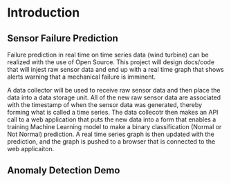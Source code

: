 # Introduction

## Sensor Failure Prediction 
Failure prediction in real time on time series data (wind turbine) can be realized with the use of Open Source. This project will design docs/code that will injest raw sensor data and end up with a real time graph that shows alerts warning that a mechanical failure is imminent.

A data collector will be used to receive raw sensor data and then place the data into a data storage unit. All of the new raw sensor data are associated with the timestamp of when the sensor data was generated, thereby forming what is called a time series. The data collecotr then makes an API call to a web application that puts the new data into a form that enables a training Machine Learning model to make a binary classification (Normal or Not Normal) prediction. A real time series graph is then updated with the prediction, and the graph is pushed to a browser that is connected to the web applicaiton.

## Anomaly Detection Demo

